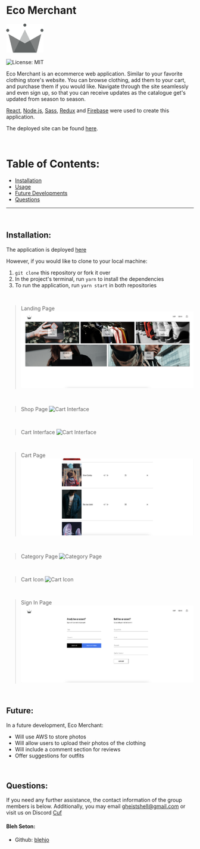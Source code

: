 # Eco Merchant

  ![Shell Geist's logo](./src/assets/crown.svg)
  
  ![License: MIT](<https://img.shields.io/badge/License-MIT-yellow.svg>)
  
  Eco Merchant is an ecommerce web application. Similar to your favorite clothing store's website. You can browse clothing, add them to your cart, and purchase them if you would like. Navigate through the site seamlessly and even sign up, so that you can receive updates as the catalogue get's updated from season to season.

  [React](https://reactjs.org/), [Node.js](https://nodejs.org/en/), [Sass](https://sass-lang.com/), [Redux](https://redux.js.org/) and [Firebase](https://firebase.google.com/) were used to create this application.

 The deployed site can be found [here](https://exquisite-basbousa-208df9.netlify.app/).


  &nbsp;
  # Table of Contents:
  * [Installation](#installation)
  * [Usage](#usage)
  * [Future Developments](#future)
  * [Questions](#questions)
  
---
&nbsp;
  ## Installation:
The application is deployed [here](https://exquisite-basbousa-208df9.netlify.app/)


  However, if you would like to clone to your local machine:
  &nbsp;
  1. `git clone` this repository or fork it over
  2. In the project's terminal, run `yarn` to install the dependencies
  3. To run the application, run `yarn start` in both repositories


&nbsp;
> Landing Page
![Cart Interface](./.github/images/homepage.png) 

&nbsp;
> Shop Page
![Cart Interface](./.github/images/shoppage.png) 

&nbsp;
> Cart Interface
![Cart Interface](./.github/images/carticonpage.png) 

&nbsp;
> Cart Page
![Cart Page](./.github/images/cartpage.png) 

&nbsp;
> Category Page
![Category Page](./.github/images/categorypage.png)

&nbsp;
> Cart Icon
![Cart Icon](./.github/images/carticonpage.png)

&nbsp;
> Sign In Page
![Log in](./.github/images/signinPage.png)

&nbsp;
  ## Future:
In a future development, Eco Merchant:
  
  * Will use AWS to store photos
  * Will allow users to upload their photos of the clothing
  * Will include a comment section for reviews
  * Offer suggestions for outfits

  &nbsp;
  ## Questions:
  If you need any further assistance, the contact information of the group members is below. Additionally, you may email gheistshell@gmail.com or visit us on Discord [Cuf](https://discord.gg/sKywbh5R)

  #### Bleh Seton: 
  * Github: [blehjo](https://github.com/Blehjo)
